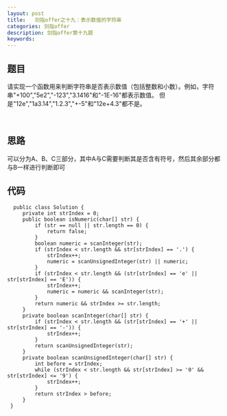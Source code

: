 ```yaml
---
layout: post
title:   剑指offer之十九：表示数值的字符串
categories: 剑指offer
description: 剑指offer第十九题
keywords: 
---
```



## 题目

请实现一个函数用来判断字符串是否表示数值（包括整数和小数）。例如，字符串"+100","5e2","-123","3.1416"和"-1E-16"都表示数值。      但是"12e","1a3.14","1.2.3","+-5"和"12e+4.3"都不是。





 

## 思路

可以分为A、B、C三部分，其中A与C需要判断其是否含有符号，然后其余部分都与B一样进行判断即可


## 代码



	  public class Solution {
	     private int strIndex = 0;
	     public boolean isNumeric(char[] str) {
	         if (str == null || str.length == 0) {
	             return false;
	         }
	         boolean numeric = scanInteger(str);
	         if (strIndex < str.length && str[strIndex] == '.') {
	             strIndex++;
	             numeric = scanUnsignedInteger(str) || numeric;
	         }
	         if (strIndex < str.length && (str[strIndex] == 'e' || str[strIndex] == 'E')) {
	             strIndex++;
	             numeric = numeric && scanInteger(str);
	         }
	         return numeric && strIndex >= str.length;
	     }
	     private boolean scanInteger(char[] str) {
	         if (strIndex < str.length && (str[strIndex] == '+' || str[strIndex] == '-')) {
	             strIndex++;
	         }
	         return scanUnsignedInteger(str);
	     }
	     private boolean scanUnsignedInteger(char[] str) {
	         int before = strIndex;
	         while (strIndex < str.length && str[strIndex] >= '0' && str[strIndex] <= '9') {
	             strIndex++;
	         }
	         return strIndex > before;
	     }
	 }

## 
